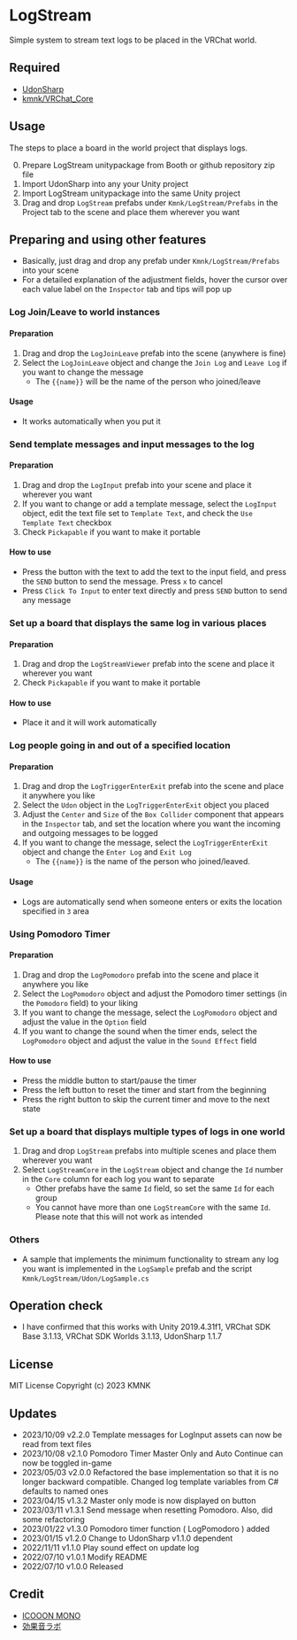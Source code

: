 # LogStream
Simple system to stream text logs to be placed in the VRChat world.

## Required
- [UdonSharp](vrchat-community/UdonSharp)
- [kmnk/VRChat_Core](https://github.com/kmnk/VRChat_Core)

## Usage
The steps to place a board in the world project that displays logs.

0. Prepare LogStream unitypackage from Booth or github repository zip file
1. Import UdonSharp into any your Unity project
2. Import LogStream unitypackage into the same Unity project
3. Drag and drop `LogStream` prefabs under `Kmnk/LogStream/Prefabs` in the Project tab to the scene and place them wherever you want

## Preparing and using other features
- Basically, just drag and drop any prefab under `Kmnk/LogStream/Prefabs` into your scene
- For a detailed explanation of the adjustment fields, hover the cursor over each value label on the `Inspector` tab and tips will pop up

### Log Join/Leave to world instances
#### Preparation
1. Drag and drop the `LogJoinLeave` prefab into the scene (anywhere is fine)
2. Select the `LogJoinLeave` object and change the `Join Log` and `Leave Log` if you want to change the message
    - The `{{name}}` will be the name of the person who joined/leave

#### Usage
- It works automatically when you put it

### Send template messages and input messages to the log
#### Preparation
1. Drag and drop the `LogInput` prefab into your scene and place it wherever you want
2. If you want to change or add a template message, select the `LogInput` object, edit the text file set to `Template Text`, and check the `Use Template Text` checkbox
3. Check `Pickapable` if you want to make it portable

#### How to use
- Press the button with the text to add the text to the input field, and press the `SEND` button to send the message. Press `x` to cancel
- Press `Click To Input` to enter text directly and press `SEND` button to send any message

### Set up a board that displays the same log in various places
#### Preparation
1. Drag and drop the `LogStreamViewer` prefab into the scene and place it wherever you want
2. Check `Pickapable` if you want to make it portable

#### How to use
- Place it and it will work automatically

### Log people going in and out of a specified location
#### Preparation
1. Drag and drop the `LogTriggerEnterExit` prefab into the scene and place it anywhere you like
2. Select the `Udon` object in the `LogTriggerEnterExit` object you placed
3. Adjust the `Center` and `Size` of the `Box Collider` component that appears in the `Inspector` tab, and set the location where you want the incoming and outgoing messages to be logged
4. If you want to change the message, select the `LogTriggerEnterExit` object and change the `Enter Log` and `Exit Log`
    - The `{{name}}` is the name of the person who joined/leaved.

#### Usage
- Logs are automatically send when someone enters or exits the location specified in `3` area

### Using Pomodoro Timer
#### Preparation
1. Drag and drop the `LogPomodoro` prefab into the scene and place it anywhere you like
2. Select the `LogPomodoro` object and adjust the Pomodoro timer settings (in the `Pomodoro` field) to your liking
3. If you want to change the message, select the `LogPomodoro` object and adjust the value in the `Option` field
4. If you want to change the sound when the timer ends, select the `LogPomodoro` object and adjust the value in the `Sound Effect` field

#### How to use
- Press the middle button to start/pause the timer
- Press the left button to reset the timer and start from the beginning
- Press the right button to skip the current timer and move to the next state

### Set up a board that displays multiple types of logs in one world
1. Drag and drop `LogStream` prefabs into multiple scenes and place them wherever you want
2. Select `LogStreamCore` in the `LogStream` object and change the `Id` number in the `Core` column for each log you want to separate
    - Other prefabs have the same `Id` field, so set the same `Id` for each group
    - You cannot have more than one `LogStreamCore` with the same `Id`. Please note that this will not work as intended

### Others
- A sample that implements the minimum functionality to stream any log you want is implemented in the `LogSample` prefab and the script `Kmnk/LogStream/Udon/LogSample.cs`

## Operation check
- I have confirmed that this works with Unity 2019.4.31f1, VRChat SDK Base 3.1.13, VRChat SDK Worlds 3.1.13, UdonSharp 1.1.7

## License
MIT License
Copyright (c) 2023 KMNK

## Updates
- 2023/10/09 v2.2.0 Template messages for LogInput assets can now be read from text files
- 2023/10/08 v2.1.0 Pomodoro Timer Master Only and Auto Continue can now be toggled in-game
- 2023/05/03 v2.0.0 Refactored the base implementation so that it is no longer backward compatible. Changed log template variables from C# defaults to named ones
- 2023/04/15 v1.3.2 Master only mode is now displayed on button
- 2023/03/11 v1.3.1 Send message when resetting Pomodoro. Also, did some refactoring
- 2023/01/22 v1.3.0 Pomodoro timer function ( LogPomodoro ) added
- 2023/01/15 v1.2.0 Change to UdonSharp v1.1.0 dependent
- 2022/11/11 v1.1.0 Play sound effect on update log
- 2022/07/10 v1.0.1 Modify README
- 2022/07/10 v1.0.0 Released

## Credit
- [ICOOON MONO](https://icooon-mono.com/)
- [効果音ラボ](https://soundeffect-lab.info/)
